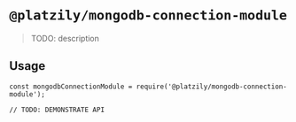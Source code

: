 # `@platzily/mongodb-connection-module`

> TODO: description

## Usage

```
const mongodbConnectionModule = require('@platzily/mongodb-connection-module');

// TODO: DEMONSTRATE API
```
